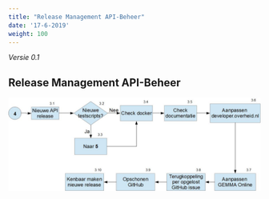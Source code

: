 ```yaml
---
title: "Release Management API-Beheer"
date: '17-6-2019'
weight: 100
---
```


*Versie 0.1*

## Release Management API-Beheer

![Release Management API-Beheer](https://github.com/VNG-Realisatie/api-beheer/blob/master/Processen/RM-API-Beheer.jpg)
